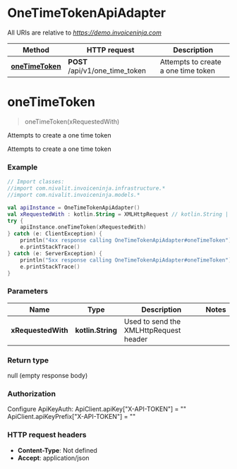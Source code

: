 # OneTimeTokenApiAdapter

All URIs are relative to *https://demo.invoiceninja.com*

Method | HTTP request | Description
------------- | ------------- | -------------
[**oneTimeToken**](OneTimeTokenApiAdapter.md#oneTimeToken) | **POST** /api/v1/one_time_token | Attempts to create a one time token


<a name="oneTimeToken"></a>
# **oneTimeToken**
> oneTimeToken(xRequestedWith)

Attempts to create a one time token

Attempts to create a one time token

### Example
```kotlin
// Import classes:
//import com.nivalit.invoiceninja.infrastructure.*
//import com.nivalit.invoiceninja.models.*

val apiInstance = OneTimeTokenApiAdapter()
val xRequestedWith : kotlin.String = XMLHttpRequest // kotlin.String | Used to send the XMLHttpRequest header
try {
    apiInstance.oneTimeToken(xRequestedWith)
} catch (e: ClientException) {
    println("4xx response calling OneTimeTokenApiAdapter#oneTimeToken")
    e.printStackTrace()
} catch (e: ServerException) {
    println("5xx response calling OneTimeTokenApiAdapter#oneTimeToken")
    e.printStackTrace()
}
```

### Parameters

Name | Type | Description  | Notes
------------- | ------------- | ------------- | -------------
 **xRequestedWith** | **kotlin.String**| Used to send the XMLHttpRequest header |

### Return type

null (empty response body)

### Authorization


Configure ApiKeyAuth:
    ApiClient.apiKey["X-API-TOKEN"] = ""
    ApiClient.apiKeyPrefix["X-API-TOKEN"] = ""

### HTTP request headers

 - **Content-Type**: Not defined
 - **Accept**: application/json

